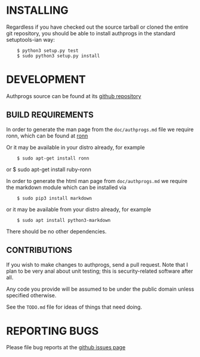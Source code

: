 
INSTALLING
==========

Regardless if you have checked out the source tarball
or cloned the entire git repository, you should be able
to install authprogs in the standard setuptools-ian way:

        $ python3 setup.py test
        $ sudo python3 setup.py install


DEVELOPMENT
===========

Authprogs source can be found at its [github repository] 


BUILD REQUIREMENTS
------------------

In order to generate the man page from the `doc/authprogs.md`
file we require ronn, which can be found at [ronn]

Or it may be available in your distro already, for example

        $ sudo apt-get install ronn
   or
        $ sudo apt-get install ruby-ronn

In order to generate the html man page from `doc/authprogs.md`
we require the markdown module which can be installed via

        $ sudo pip3 install markdown

or it may be available from your distro already, for example

        $ sudo apt install python3-markdown


There should be no other dependencies.


CONTRIBUTIONS
-------------

If you wish to make changes to authprogs, send a pull request.
Note that I plan to be very anal about unit testing; this is
security-related software after all.

Any code you provide will be assumed to be under the public
domain unless specified otherwise.

See the `TODO.md` file for ideas of things that need doing.


REPORTING BUGS
==============

Please file bug reports at the [github issues page]



[github issues page]: https://github.com/daethnir/authprogs/issues

[github repository]: https://github.com/daethnir/authprogs

[ronn]: https://github.com/rtomayko/ronn

